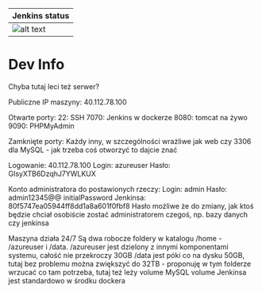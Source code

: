 
| Jenkins status  |
| ------------- | 
| ![alt text](http://40.112.78.100:7070/buildStatus/icon?job=backend-pipeline)  |



# Dev Info

Chyba tutaj leci też serwer?

Publiczne IP maszyny:
40.112.78.100

Otwarte porty:
22: SSH
7070: Jenkins w dockerze
8080: tomcat na żywo
9090: PHPMyAdmin

Zamknięte porty:
Każdy inny, w szczególności wrażliwe jak web czy 3306 dla MySQL - jak trzeba coś otworzyć to dajcie znać

Logowanie:
40.112.78.100
Login: azureuser
Hasło: GIsyXTB6DzqhJ7YWLKUX

Konto administratora do postawionych rzeczy:
Login: admin
Hasło: admin12345@@
initialPassword Jenkinsa: 80f5747ea05944ff8dd1a8a601f0fbf8
Hasło możliwe że do zmiany, jak ktoś będzie chciał osobiście zostać administratorem czegoś, np. bazy danych czy jenkinsa

Maszyna działa 24/7
Są dwa robocze foldery w katalogu /home - /azureuser i /data. 
/azureuser jest dzielony z innymi komponentami systemu, całość nie przekroczy 30GB
/data jest póki co na dysku 50GB, tutaj bez problemu można zwiększyć do 32TB - proponuję w tym folderze wrzucać co tam potrzeba, tutaj też leży volume MySQL
volume Jenkinsa jest standardowo w środku dockera
